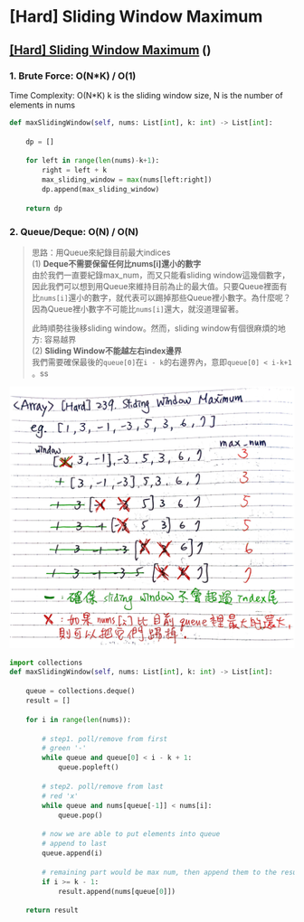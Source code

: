 # \[Hard\] Sliding Window Maximum

## [\[Hard\] Sliding Window Maximum](https://leetcode.com/problems/sliding-window-maximum/)    \(\)



### 1. Brute Force: O\(N\*K\) / O\(1\)

Time Complexity: O\(N\*K\) k is the sliding window size, N is the number of elements in nums

```python
def maxSlidingWindow(self, nums: List[int], k: int) -> List[int]:

    dp = []

    for left in range(len(nums)-k+1):
        right = left + k        
        max_sliding_window = max(nums[left:right])
        dp.append(max_sliding_window)
    
    return dp
```

### 2. Queue/Deque: O\(N\) / O\(N\)

> 思路：用Queue來紀錄目前最大indices  
> \(1\) **Deque不需要保留任何比nums\[i\]還小的數字**  
> 由於我們一直要紀錄max\_num，而又只能看sliding window這幾個數字，因此我們可以想到用Queue來維持目前為止的最大值。只要Queue裡面有比`nums[i]`還小的數字，就代表可以踢掉那些Queue裡小數字。為什麼呢？因為Queue裡小數字不可能比`nums[i]`還大，就沒道理留著。  
>   
> 此時順勢往後移sliding window。然而，sliding window有個很麻煩的地方: 容易越界  
> \(2\) **Sliding Window不能越左右index邊界**  
> 我們需要確保最後的`queue[0]`在`i - k`的右邊界內，意即`queue[0] < i-k+1` 。ss

![](../../.gitbook/assets/sliding_window_max.jpg)



```python
import collections
def maxSlidingWindow(self, nums: List[int], k: int) -> List[int]:

    queue = collections.deque()
    result = []

    for i in range(len(nums)):
        
        # step1. poll/remove from first
        # green '-'
        while queue and queue[0] < i - k + 1:
            queue.popleft()
        
        # step2. poll/remove from last
        # red 'x'
        while queue and nums[queue[-1]] < nums[i]:
            queue.pop()
        
        # now we are able to put elements into queue
        # append to last
        queue.append(i)
        
        # remaining part would be max num, then append them to the result
        if i >= k - 1:            
            result.append(nums[queue[0]])

    return result
```

